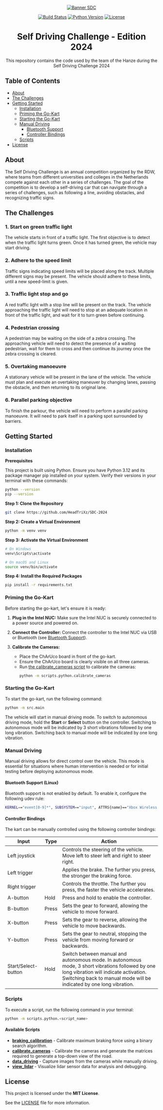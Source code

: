 <div align="center">

[![Banner SDC][banner]][link-repo]

[![Build Status][badge-build]][link-repo]
[![Python Version][badge-python]][link-repo]
[![License][badge-license]][link-repo]

</div>

<div align="center">
    <h1>Self Driving Challenge - Edition 2024</h1>
    <p>This repository contains the code used by the team of the Hanze during the Self Driving Challenge 2024</p>
</div>

## Table of Contents
- [About](#about)
- [The Challenges](#the-challenges)
- [Getting Started](#getting-started)
    - [Installation](#installation)
    - [Priming the Go-Kart](#priming-the-go-kart)
    - [Starting the Go-Kart](#starting-the-go-kart)
    - [Manual Driving](#manual-driving)
        - [Bluetooth Support](#bluetooth-support-linux)
        - [Controller Bindings](#controller-bindings)
    - [Scripts](#scripts)
- [License](#license)

## About
The Self Driving Challenge is an annual competition organized by the RDW, where teams from different universities and colleges in the Netherlands compete against each other in a series of challenges. The goal of the competition is to develop a self-driving car that can navigate through a series of challenges, such as following a line, avoiding obstacles, and recognizing traffic signs.

## The Challenges
### 1. Start on green traffic light

The vehicle starts in front of a traffic light. The first objective is to detect when the traffic light turns green. Once it has turned green, the vehicle may start driving.

### 2. Adhere to the speed limit

Traffic signs indicating speed limits will be placed along the track. Multiple different signs may be present. The vehicle should adhere to these limits, until a new speed-limit is given.

### 3. Traffic light stop and go

A red traffic light with a stop line will be present on the track. The vehicle approaching the traffic light will need to stop at an adequate location in front of the traffic light, and wait for it to turn green before continuing.

### 4. Pedestrian crossing

A pedestrian may be waiting on the side of a zebra crossing. The approaching vehicle will need to detect the presence of a waiting pedestrian, wait for them to cross and then continue its journey once the zebra crossing is cleared.

### 5. Overtaking manoeuvre

A stationary vehicle will be present in the lane of the vehicle. The vehicle must plan and execute an overtaking maneuver by changing lanes, passing the obstacle, and then returning to its original lane.

### 6. Parallel parking objective

To finish the parkour, the vehicle will need to perform a parallel parking manoeuvre. It will need to park itself in a parking spot surrounded by barriers.

## Getting Started
### Installation
**Prerequisites**

This project is built using Python. Ensure you have Python 3.12 and its package manager pip installed on your system. Verify their versions in your terminal with these commands:
```bash
python --version
pip --version
```

**Step 1: Clone the Repository**
```bash
git clone https://github.com/HeadTriXz/SDC-2024
```

**Step 2: Create a Virtual Environment**
```bash
python -m venv venv
```

**Step 3: Activate the Virtual Environment**
```bash
# On Windows
venv\Scripts\activate

# On macOS and Linux
source venv/bin/activate
```

**Step 4: Install the Required Packages**
```bash
pip install -r requirements.txt
```

### Priming the Go-Kart
Before starting the go-kart, let's ensure it is ready:
1. **Plug in the Intel NUC:**
Make sure the Intel NUC is securely connected to a power source and powered on.

2. **Connect the Controller:**
Connect the controller to the Intel NUC via USB or Bluetooth (see [Bluetooth Support](#bluetooth-support-linux)).

3. **Calibrate the Cameras:**
    - Place the ChArUco board in front of the go-kart.
    - Ensure the ChArUco board is clearly visible on all three cameras.
    - Run [the calibrate_cameras script](wiki-calibration) to calibrate the cameras: 
        ```bash
        python -m scripts.python.calibrate_cameras
        ```

### Starting the Go-Kart

To start the go-kart, run the following command:

```bash
python -m src.main
```

The vehicle will start in manual driving mode. To switch to autonomous driving mode, hold the **Start** or **Select** button on the controller. Switching to autonomous mode will be indicated by 3 short vibrations followed by one long vibration. Switching back to manual mode will be indicated by one long vibration.

### Manual Driving

Manual driving allows for direct control over the vehicle. This mode is essential for situations where human intervention is needed or for initial testing before deploying autonomous mode.

#### Bluetooth Support (Linux)

Bluetooth support is not enabled by default. To enable it, configure the following udev rule:

```bash
KERNEL=="event[0-9]*", SUBSYSTEM=="input", ATTRS{name}=="Xbox Wireless Controller", ACTION=="add", SYMLINK+="input/by-id/usb-Microsoft_Controller_Wireless-event-joystick"
```

#### Controller Bindings

The kart can be manually controlled using the following controller bindings:

| Input               | Type  | Action                                                                                                                                                                                                            |
|---------------------|-------|-------------------------------------------------------------------------------------------------------------------------------------------------------------------------------------------------------------------|
| Left joystick       |       | Controls the steering of the vehicle. Move left to steer left and right to steer right.                                                                                                                           |
| Left trigger        |       | Applies the brake. The further you press, the stronger the braking force.                                                                                                                                         |
| Right trigger       |       | Controls the throttle. The further you press, the faster the vehicle accelerates.                                                                                                                                 |
| A-button            | Hold  | Press and hold to enable the controller.                                                                                                                                                                          |
| B-button            | Press | Sets the gear to forward, allowing the vehicle to move forward.                                                                                                                                                   |
| X-button            | Press | Sets the gear to reverse, allowing the vehicle to move backwards.                                                                                                                                                 |
| Y-button            | Press | Sets the gear to neutral, stopping the vehicle from moving forward or backwards.                                                                                                                                  |
| Start/Select-button | Hold  | Switch between manual and autonomous mode. In autonomous mode, 3 short vibrations followed by one long vibration will indicate activation. Switching back to manual mode will be indicated by one long vibration. |

### Scripts

To execute a script, run the following command in your terminal:

```bash
python -m scripts.python.<script_name>
```

#### Available Scripts
- **[braking_calibration](scripts/python/braking_calibration.py)** - Calibrate maximum braking force using a binary search algorithm.
- **[calibrate_cameras](scripts/python/calibrate_cameras.py)** - Calibrate the cameras and generate the matrices required to generate a top-down view of the road.
- **[data_driving](scripts/python/data_driving.py)** - Capture images from the cameras while manually driving.
- **[view_lidar](scripts/python/view_lidar.py)** - Visualize lidar sensor data for analysis and debugging.

## License
This project is licensed under the **MIT License**.

See the [LICENSE](LICENSE) file for more information.

<!-- Badges -->
[badge-build]:https://img.shields.io/github/actions/workflow/status/HeadTriXz/SDC-2024/ruff.yml?branch=main&style=for-the-badge
[badge-license]:https://img.shields.io/badge/license-MIT-blue.svg?style=for-the-badge
[badge-python]:https://shields.io/badge/python-3.10_|_3.11_|_3.12-blue?style=for-the-badge

<!-- Links -->
[link-repo]:https://github.com/HeadTriXz/SDC-2024
[wiki-calibration]:https://github.com/HeadTriXz/SDC-2024/wiki/Camera-Calibration
[banner]:https://github.com/HeadTriXz/SDC-2024/assets/32986761/e1194707-aa35-4649-b31d-97624179e18f
